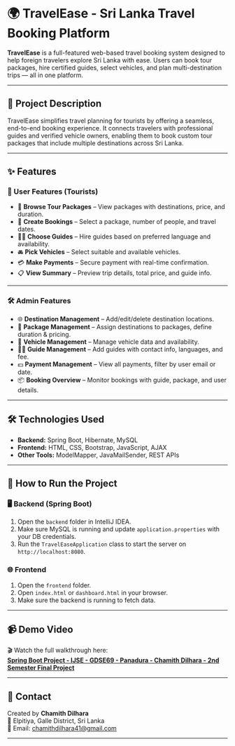 # 🌍 TravelEase - Sri Lanka Travel Booking Platform

**TravelEase** is a full-featured web-based travel booking system designed to help foreign travelers explore Sri Lanka with ease. Users can book tour packages, hire certified guides, select vehicles, and plan multi-destination trips — all in one platform.

---

## 📌 Project Description

TravelEase simplifies travel planning for tourists by offering a seamless, end-to-end booking experience. It connects travelers with professional guides and verified vehicle owners, enabling them to book custom tour packages that include multiple destinations across Sri Lanka.

---

## ✨ Features

### 👤 User Features (Tourists)
- 🧳 **Browse Tour Packages** – View packages with destinations, price, and duration.
- 📅 **Create Bookings** – Select a package, number of people, and travel dates.
- 🧑‍🏫 **Choose Guides** – Hire guides based on preferred language and availability.
- 🚘 **Pick Vehicles** – Select suitable and available vehicles.
- 💳 **Make Payments** – Secure payment with real-time confirmation.
- 📋 **View Summary** – Preview trip details, total price, and guide info.

---

### 🛠️ Admin Features
- 🌐 **Destination Management** – Add/edit/delete destination locations.
- 🎒 **Package Management** – Assign destinations to packages, define duration & pricing.
- 🚗 **Vehicle Management** – Manage vehicle data and availability.
- 🧑‍🏫 **Guide Management** – Add guides with contact info, languages, and fee.
- 💵 **Payment Management** – View all payments, filter by user email or date.
- 📦 **Booking Overview** – Monitor bookings with guide, package, and user details.

---

## 🛠️ Technologies Used

- **Backend:** Spring Boot, Hibernate, MySQL
- **Frontend:** HTML, CSS, Bootstrap, JavaScript, AJAX
- **Other Tools:** ModelMapper, JavaMailSender, REST APIs

---

## 🚀 How to Run the Project

### 🖥️ Backend (Spring Boot)

1. Open the `backend` folder in IntelliJ IDEA.
2. Make sure MySQL is running and update `application.properties` with your DB credentials.
3. Run the `TravelEaseApplication` class to start the server on `http://localhost:8080`.

### 🌐 Frontend

1. Open the `frontend` folder.
2. Open `index.html` or `dashboard.html` in your browser.
3. Make sure the backend is running to fetch data.

---

## 📹 Demo Video

🎬 Watch the full walkthrough here:  
**[Spring Boot Project - IJSE - GDSE69 - Panadura - Chamith Dilhara - 2nd Semester Final Project](https://youtu.be/j6Ud7_X2u80)**

---

## 📧 Contact

Created by **Chamith Dilhara**  
📍 Elpitiya, Galle District, Sri Lanka  
📨 Email: chamithdilhara41@gmail.com  

---


